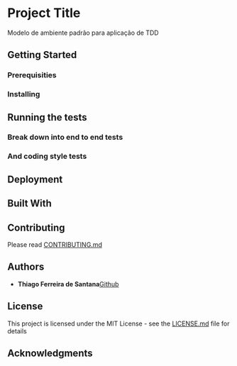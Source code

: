 # Project Title

Modelo de ambiente padrão para aplicação de TDD

## Getting Started


### Prerequisities


### Installing


## Running the tests


### Break down into end to end tests


### And coding style tests


## Deployment


## Built With


## Contributing

Please read [CONTRIBUTING.md](CONTRIBUTING.md)

## Authors

* **Thiago Ferreira de Santana**[Github](https://github.com/thisantana)

## License

This project is licensed under the MIT License - see the [LICENSE.md](LICENSE.md) file for details

## Acknowledgments

